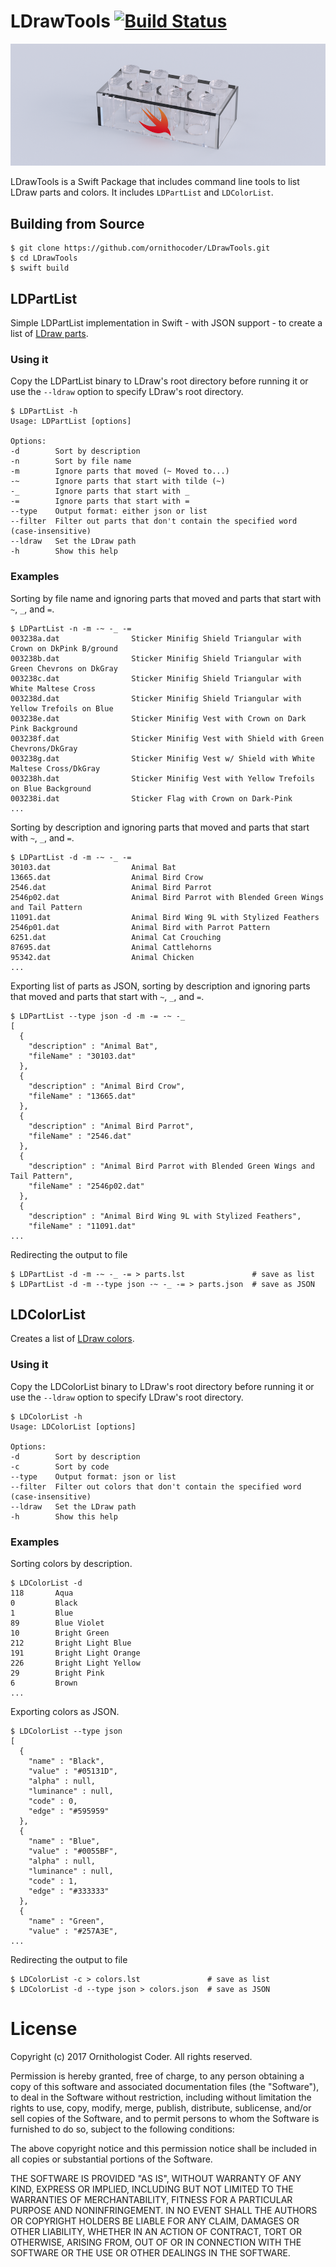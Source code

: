 # LDrawTools [![Build Status](https://travis-ci.org/ornithocoder/LDrawTools.svg?branch=master)](https://travis-ci.org/ornithocoder/LDrawTools)

![LDrawTools Logo](LDrawTools.png)

LDrawTools is a Swift Package that includes command line tools to list LDraw parts and colors. It includes ``LDPartList`` and ``LDColorList``.

## Building from Source

```
$ git clone https://github.com/ornithocoder/LDrawTools.git
$ cd LDrawTools
$ swift build
```

## LDPartList

Simple LDPartList implementation in Swift - with JSON support - to create a list of [LDraw parts](http://www.ldraw.org/parts/latest-parts.html).

### Using it

Copy the LDPartList binary to LDraw's root directory before running it or use the ``--ldraw`` option to specify LDraw's root directory.

```
$ LDPartList -h
Usage: LDPartList [options]

Options:
-d        Sort by description
-n        Sort by file name
-m        Ignore parts that moved (~ Moved to...)
-~        Ignore parts that start with tilde (~)
-_        Ignore parts that start with _
-=        Ignore parts that start with =
--type    Output format: either json or list
--filter  Filter out parts that don't contain the specified word (case-insensitive)
--ldraw   Set the LDraw path
-h        Show this help
```

### Examples

Sorting by file name and ignoring parts that moved and parts that start with ``~``, ``_``, and ``=``.

```
$ LDPartList -n -m -~ -_ -=
003238a.dat                Sticker Minifig Shield Triangular with Crown on DkPink B/ground
003238b.dat                Sticker Minifig Shield Triangular with Green Chevrons on DkGray
003238c.dat                Sticker Minifig Shield Triangular with White Maltese Cross
003238d.dat                Sticker Minifig Shield Triangular with Yellow Trefoils on Blue
003238e.dat                Sticker Minifig Vest with Crown on Dark Pink Background
003238f.dat                Sticker Minifig Vest with Shield with Green Chevrons/DkGray
003238g.dat                Sticker Minifig Vest w/ Shield with White Maltese Cross/DkGray
003238h.dat                Sticker Minifig Vest with Yellow Trefoils on Blue Background
003238i.dat                Sticker Flag with Crown on Dark-Pink
...
```

Sorting by description and ignoring parts that moved and parts that start with ``~``, ``_``, and ``=``.

```
$ LDPartList -d -m -~ -_ -=
30103.dat                  Animal Bat
13665.dat                  Animal Bird Crow
2546.dat                   Animal Bird Parrot
2546p02.dat                Animal Bird Parrot with Blended Green Wings and Tail Pattern
11091.dat                  Animal Bird Wing 9L with Stylized Feathers
2546p01.dat                Animal Bird with Parrot Pattern
6251.dat                   Animal Cat Crouching
87695.dat                  Animal Cattlehorns
95342.dat                  Animal Chicken
...
```

Exporting list of parts as JSON, sorting by description and ignoring parts that moved and parts that start with ``~``, ``_``, and ``=``.

```
$ LDPartList --type json -d -m -= -~ -_
[
  {
    "description" : "Animal Bat",
    "fileName" : "30103.dat"
  },
  {
    "description" : "Animal Bird Crow",
    "fileName" : "13665.dat"
  },
  {
    "description" : "Animal Bird Parrot",
    "fileName" : "2546.dat"
  },
  {
    "description" : "Animal Bird Parrot with Blended Green Wings and Tail Pattern",
    "fileName" : "2546p02.dat"
  },
  {
    "description" : "Animal Bird Wing 9L with Stylized Feathers",
    "fileName" : "11091.dat"
...
```

Redirecting the output to file

```
$ LDPartList -d -m -~ -_ -= > parts.lst               # save as list
$ LDPartList -d -m --type json -~ -_ -= > parts.json  # save as JSON
```

## LDColorList

Creates a list of [LDraw colors](http://www.ldraw.org/article/547.html).

### Using it

Copy the LDColorList binary to LDraw's root directory before running it or use the ``--ldraw`` option to specify LDraw's root directory.

```
$ LDColorList -h
Usage: LDColorList [options]

Options:
-d        Sort by description
-c        Sort by code
--type    Output format: json or list
--filter  Filter out colors that don't contain the specified word (case-insensitive)
--ldraw   Set the LDraw path
-h        Show this help
```

### Examples

Sorting colors by description.

```
$ LDColorList -d
118       Aqua
0         Black
1         Blue
89        Blue Violet
10        Bright Green
212       Bright Light Blue
191       Bright Light Orange
226       Bright Light Yellow
29        Bright Pink
6         Brown
...
```

Exporting colors as JSON.

```
$ LDColorList --type json
[
  {
    "name" : "Black",
    "value" : "#05131D",
    "alpha" : null,
    "luminance" : null,
    "code" : 0,
    "edge" : "#595959"
  },
  {
    "name" : "Blue",
    "value" : "#0055BF",
    "alpha" : null,
    "luminance" : null,
    "code" : 1,
    "edge" : "#333333"
  },
  {
    "name" : "Green",
    "value" : "#257A3E",
...
```

Redirecting the output to file

```
$ LDColorList -c > colors.lst               # save as list
$ LDColorList -d --type json > colors.json  # save as JSON
```

# License

Copyright (c) 2017 Ornithologist Coder. All rights reserved.

Permission is hereby granted, free of charge, to any person obtaining a copy of this software and associated documentation files (the "Software"), to deal in the Software without restriction, including without limitation the rights to use, copy, modify, merge, publish, distribute, sublicense, and/or sell copies of the Software, and to permit persons to whom the Software is furnished to do so, subject to the following conditions:

The above copyright notice and this permission notice shall be included in all copies or substantial portions of the Software.

THE SOFTWARE IS PROVIDED "AS IS", WITHOUT WARRANTY OF ANY KIND, EXPRESS OR IMPLIED, INCLUDING BUT NOT LIMITED TO THE WARRANTIES OF MERCHANTABILITY, FITNESS FOR A PARTICULAR PURPOSE AND NONINFRINGEMENT. IN NO EVENT SHALL THE AUTHORS OR COPYRIGHT HOLDERS BE LIABLE FOR ANY CLAIM, DAMAGES OR OTHER LIABILITY, WHETHER IN AN ACTION OF CONTRACT, TORT OR OTHERWISE, ARISING FROM, OUT OF OR IN CONNECTION WITH THE SOFTWARE OR THE USE OR OTHER DEALINGS IN THE SOFTWARE.
